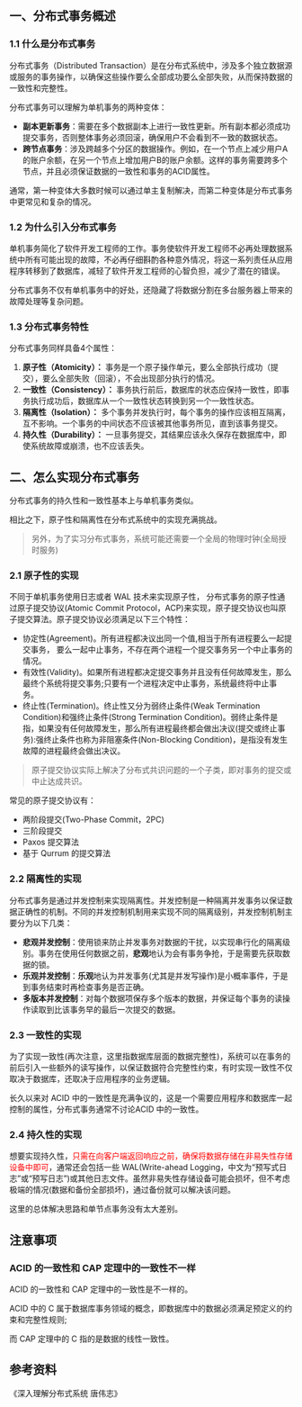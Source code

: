 ## 一、分布式事务概述

### 1.1 什么是分布式事务

分布式事务（Distributed Transaction）是在分布式系统中，涉及多个独立数据源或服务的事务操作，以确保这些操作要么全部成功要么全部失败，从而保持数据的一致性和完整性。

分布式事务可以理解为单机事务的两种变体：

- **副本更新事务**：需要在多个数据副本上进行一致性更新。所有副本都必须成功提交事务，否则整体事务必须回滚，确保用户不会看到不一致的数据状态。
- **跨节点事务**：涉及跨越多个分区的数据操作。例如，在一个节点上减少用户A的账户余额，在另一个节点上增加用户B的账户余额。这样的事务需要跨多个节点，并且必须保证数据的一致性和事务的ACID属性。

通常，第一种变体大多数时候可以通过单主复制解决，而第二种变体是分布式事务中更常见和复杂的情况。



### 1.2 为什么引入分布式事务

单机事务简化了软件开发工程师的工作。事务使软件开发工程师不必再处理数据系统中所有可能出现的故障，不必再仔细斟酌各种意外情况，将这一系列责任从应用程序转移到了数据库，减轻了软件开发工程师的心智负担，减少了潜在的错误。

分布式事务不仅有单机事务中的好处，还隐藏了将数据分割在多台服务器上带来的故障处理等复杂问题。



### 1.3 分布式事务特性

分布式事务同样具备4个属性：

1. **原子性（Atomicity）：** 事务是一个原子操作单元，要么全部执行成功（提交），要么全部失败（回滚），不会出现部分执行的情况。
2. **一致性（Consistency）：** 事务执行前后，数据库的状态应保持一致性，即事务执行成功后，数据库从一个一致性状态转换到另一个一致性状态。
3. **隔离性（Isolation）：** 多个事务并发执行时，每个事务的操作应该相互隔离，互不影响。一个事务的中间状态不应该被其他事务所见，直到该事务提交。
4. **持久性（Durability）：** 一旦事务提交，其结果应该永久保存在数据库中，即使系统故障或崩溃，也不应该丢失。



## 二、怎么实现分布式事务

分布式事务的持久性和一致性基本上与单机事务类似。

相比之下，原子性和隔离性在分布式系统中的实现充满挑战。

>  另外，为了实习分布式事务，系统可能还需要一个全局的物理时钟(全局授时服务)



### 2.1 原子性的实现

不同于单机事务使用日志或者 WAL 技术来实现原子性， 分布式事务的原子性通过原子提交协议(Atomic Commit Protocol，ACP)来实现，原子提交协议也叫原子提交算法。原子提交协议必须满足以下三个特性：

- 协定性(Agreement)。所有进程都决议出同一个值,相当于所有进程要么一起提交事务，
  要么一起中止事务，不存在两个进程一个提交事务另一个中止事务的情况。
- 有效性(Validity)。如果所有进程都决定提交事务并且没有任何故障发生，那么最终个系统将提交事务;只要有一个进程决定中止事务，系统最终将中止事务。
- 终止性(Termination)。终止性又分为弱终止条件(Weak Termination Condition)和强终止条件(Strong Termination Condition)。弱终止条件是指，如果没有任何故障发生，那么所有进程最终都会做出决议(提交或终止事务):强终止条件也称为非阻塞条件(Non-Blocking Condition)，是指没有发生故障的进程最终会做出决议。

> 原子提交协议实际上解决了分布式共识问题的一个子类，即对事务的提交或中止达成共识。

常见的原子提交协议有：

- 两阶段提交(Two-Phase Commit，2PC)
- 三阶段提交
- Paxos 提交算法
- 基于 Qurrum 的提交算法



### 2.2 隔离性的实现

分布式事务是通过并发控制来实现隔离性。并发控制是一种隔离并发事务以保证数据正确性的机制。不同的并发控制机制用来实现不同的隔离级别，并发控制机制主要分为以下几类：

- **悲观并发控制**：使用锁来防止并发事务对数据的干扰，以实现串行化的隔离级别。事务在使用任何数据之前，**悲观**地认为会有事务争抢，于是需要先获取数据的锁。
- **乐观并发控制**：**乐观**地认为并发事务(尤其是并发写操作)是小概率事件，于是到事务结束时再检查事务是否正确。
- **多版本并发控制**：对每个数据项保存多个版本的数据，并保证每个事务的读操作读取到比该事务早的最后一次提交的数据。





### 2.3 一致性的实现

为了实现一致性(再次注意，这里指数据库层面的数据完整性)，系统可以在事务的前后引入一些额外的读写操作，以保证数据符合完整性约束，有时实现一致性不仅取决于数据库，还取决于应用程序的业务逻辑。

长久以来对 ACID 中的一致性是充满争议的，这是一个需要应用程序和数据库一起控制的属性，分布式事务通常不讨论ACID 中的一致性。





### 2.4 持久性的实现

想要实现持久性，<font color="red">只需在向客户端返回响应之前，确保将数据存储在非易失性存储设备中即可</font>，通常还会包括一些 WAL(Write-ahead Logging，中文为“预写式日志”或“预写日志”)或其他日志文件。虽然非易失性存储设备可能会损坏，但不考虑极端的情况(数据和备份全部损坏)，通过备份就可以解决该问题。

这里的总体解决思路和单节点事务没有太大差别。







## 注意事项

### ACID 的一致性和 CAP 定理中的一致性不一样

ACID 的一致性和 CAP 定理中的一致性是不一样的。

ACID 中的 C 属于数据库事务领域的概念，即数据库中的数据必须满足预定义的约束和完整性规则;

而 CAP 定理中的 C 指的是数据的线性一致性。





## 参考资料

《深入理解分布式系统  唐伟志》